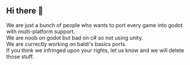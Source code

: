 ## Hi there 👋  
We are just a bunch of people who wants to port every game into godot with multi-platform support.  
We are noob on godot but bad on c# so not using unity.  
We are currectly working on baldi's basics ports.  
If you think we infringed upon your rights, let us know and we will delete those stuff.
<!--

**Here are some ideas to get you started:**

🙋‍♀️ A short introduction - what is your organization all about?
🌈 Contribution guidelines - how can the community get involved?
👩‍💻 Useful resources - where can the community find your docs? Is there anything else the community should know?
🍿 Fun facts - what does your team eat for breakfast?
🧙 Remember, you can do mighty things with the power of [Markdown](https://docs.github.com/github/writing-on-github/getting-started-with-writing-and-formatting-on-github/basic-writing-and-formatting-syntax)
-->
